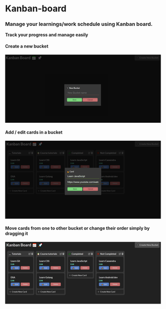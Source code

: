 ﻿# Kanban-board

### Manage your learnings/work schedule using Kanban board.

**Track your progress and manage easily**

#### Create a new bucket

![Image](images/kanban-2.jpg)

#### Add / edit cards in a bucket

![Image](images/kanban-3.jpg)

#### Move cards from one to other bucket or change their order simply by dragging it

![Image](images/kanban-1.jpg)
